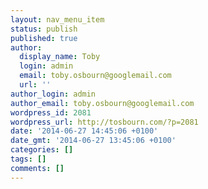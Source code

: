 ```yaml
---
layout: nav_menu_item
status: publish
published: true
author:
  display_name: Toby
  login: admin
  email: toby.osbourn@googlemail.com
  url: ''
author_login: admin
author_email: toby.osbourn@googlemail.com
wordpress_id: 2081
wordpress_url: http://tosbourn.com/?p=2081
date: '2014-06-27 14:45:06 +0100'
date_gmt: '2014-06-27 13:45:06 +0100'
categories: []
tags: []
comments: []
---
```


